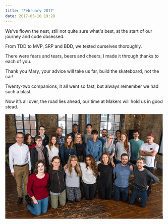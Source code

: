 ```yaml
---
title: 'February 2017'
date: 2017-05-10 19:28
---
```


We’ve flown the nest,
still not quite sure what's best,
at the start of our journey and code obsessed.

From TDD to MVP,
SRP and BDD,
we tested ourselves thoroughly.

There were fears and tears,
beers and cheers,
I made it through thanks to each of you.

Thank you Mary,
your advice will take us far,
build the skateboard, not the car!

Twenty-two companions,
it all went so fast,
but always remember we had such a blast.

Now it’s all over,
the road lies ahead,
our time at Makers will hold us in good stead.

<a class="plain" href="assets/images/2017-05-10/cohort1.png"><img class="center" src="assets/images/2017-05-10/cohort1.png" alt="cohort1" width="500" /></a>